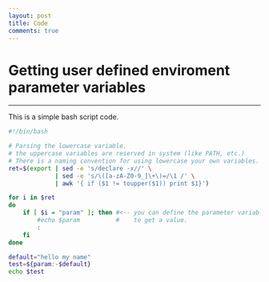 ```yaml
---
layout: post
title: Code
comments: true
---
```


# Getting user defined enviroment parameter variables 

---

This is a simple bash script code.

```bash
#!/bin/bash

# Parsing the lowercase variable.
# the uppercase variables are reserved in system (like PATH, etc.)
# There is a naming convention for using lowercase your own variables.
ret=$(export | sed -e 's/declare -x//' \
             | sed -e 's/\([a-zA-Z0-9_]\+\)=/\1 /' \
             | awk '{ if ($1 != toupper($1)) print $1}')

for i in $ret
do
    if [ $i = "param" ]; then #<-- you can define the parameter variables
        #echo $param          #    to get a value.
        :
    fi
done

default="hello my name"
test=${param:-$default}
echo $test
```
